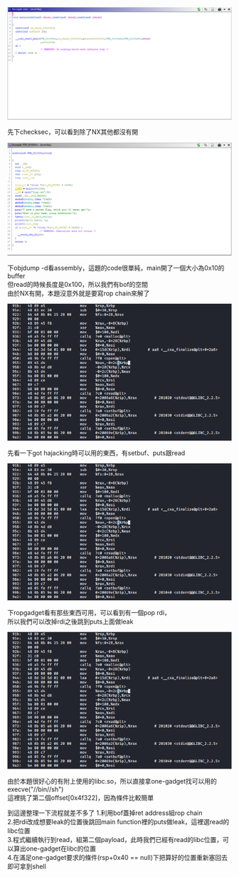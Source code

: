 ![image](https://github.com/sarafciel/PwnWriteup/blob/master/redpwnCTF/secret-flag/secret-flag.png)

先下checksec，可以看到除了NX其他都沒有開  

![image](https://github.com/sarafciel/PwnWriteup/blob/master/redpwnCTF/secret-flag/secret-flag2.png)

下objdump -d看assembly，這題的code很單純，main開了一個大小為0x10的buffer  
但read的時候長度是0x100，所以我們有bof的空間  
由於NX有開，本題沒意外就是要寫rop chain來解了  

![image](https://github.com/sarafciel/PwnWriteup/blob/master/redpwnCTF/secret-flag/secret-flag3.png)

先看一下got hajacking時可以用的東西，有setbuf、puts跟read  

![image](https://github.com/sarafciel/PwnWriteup/blob/master/redpwnCTF/secret-flag/secret-flag3.png)

下ropgadget看有那些東西可用，可以看到有一個pop rdi，  
所以我們可以改掉rdi之後跳到puts上面做leak  

![image](https://github.com/sarafciel/PwnWriteup/blob/master/redpwnCTF/secret-flag/secret-flag3.png)

由於本題很好心的有附上使用的libc.so，所以直接拿one-gadget找可以用的execve("//bin//sh")  
這裡挑了第二個offset[0x4f322]，因為條件比較簡單  

到這邊整理一下流程就差不多了
1.利用bof蓋掉ret address組rop chain  
2.把rdi改成想要leak的位置後跳回main function裡的puts做leak，這裡選read的libc位置  
3.程式繼續執行到read，組第二個payload，此時我們已經有read的libc位置，可以算出one-gadget在libc的位置  
4.在滿足one-gadget要求的條件(rsp+0x40 == null)下把算好的位置重新塞回去即可拿到shell  